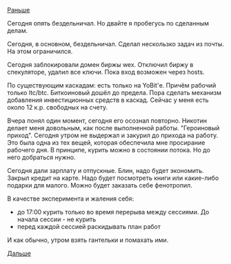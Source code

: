 [Раньше](2018.11.20.md)

Сегодня опять бездельничал. Но двайте я пробегусь по сделанным делам.

Сегодня, в основном, бездельничал. Сделал нескользко задач из почты. На этом ограничился.

Сегодня заблокировали домен биржы wex. Отключил биржу в спекуляторе, удалил все ключи. Пока вход возможен через hosts.

По существующим каскадам: есть только на YoBit'е. Причём рабочий только ltc/btc. Биткоиновый дошёл до предела. Пора сделать механизм добавления инвестиционных средств в каскад. Сейчас у меня есть около 12 к.р. свободных на счету.

Вчера понял один момент, сегодня его осознал повторно.
Никотин делает меня довольным, как после выполненной работы. "Героиновый приход". Сегодня утром не выдержал и закурил до прихода на работу. Это была одна из тех вещей, которая обеспечила мне просирание рабочего дня.
В принципе, курить можно в состоянии потока. Но до него добраться нужно.

Сегодня дали зарплату и отпускные. Блин, надо будет экономить. Закрыл кредит на карте.
Надо будет посмотреть книги или какие-либо подарки для малого. Можно будет заказать себе фенотропил.

В качестве эксперимента и жаления себя:
  - до 17:00 курить только во время перерыва между сессиями. До начала сессии - не курить
  - перед каждой сессией раскидывать план работ

И как обычно, утром взять гантельки и помахать ими.

[Дальше](2018.11.22.md)